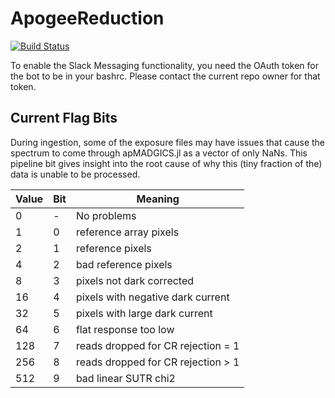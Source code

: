 # ApogeeReduction

[![Build Status](https://github.com/andrew-saydjari/ApogeeReduction.jl/actions/workflows/CI.yml/badge.svg?branch=main)](https://github.com/andrew-saydjari/ApogeeReduction.jl/actions/workflows/CI.yml?query=branch%3Amain)

To enable the Slack Messaging functionality, you need the OAuth token for the bot to be in your bashrc. Please contact the current repo owner for that token.

## Current Flag Bits

During ingestion, some of the exposure files may have issues that cause the spectrum to come through apMADGICS.jl as a vector of only NaNs. This pipeline bit gives insight into the root cause of why this (tiny fraction of the) data is unable to be processed.

| Value         | Bit         | Meaning     |
| ----------- | ----------- | ----------- |
| 0     | -     | No problems       |
| 1     | 0     | reference array pixels |
| 2     | 1     | reference pixels |
| 4     | 2     | bad reference pixels |
| 8     | 3     | pixels not dark corrected |
| 16    | 4     | pixels with negative dark current |
| 32    | 5     | pixels with large dark current |
| 64    | 6     | flat response too low |
| 128   | 7     | reads dropped for CR rejection = 1 |
| 256   | 8     | reads dropped for CR rejection > 1 |
| 512   | 9     | bad linear SUTR chi2 |